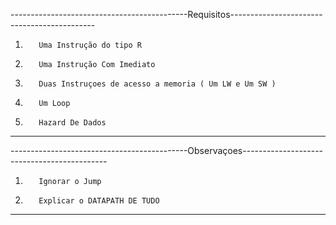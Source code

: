 
--------------------------------------------Requisitos--------------------------------------------
1)        Uma Instrução do tipo R
2)        Uma Instrução Com Imediato
3)        Duas Instruçoes de acesso a memoria ( Um LW e Um SW )
4)        Um Loop
5)        Hazard De Dados
----------------------------------------------------------------------------------------


--------------------------------------------Observaçoes--------------------------------------------
1)        Ignorar o Jump
2)        Explicar o DATAPATH DE TUDO
------------------------------------------------------------------------------------------------------------------------------------
